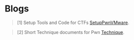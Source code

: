 # Blogs
>[1] Setup Tools and Code for CTFs [SetupPwnVMware](./SetupPwnVMware).

>[2] Short Technique documents for Pwn [Technique](./Technique).
